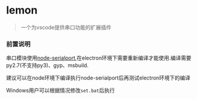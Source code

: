 # lemon
> 一个为vscode提供串口功能的扩展插件  

### 前置说明
串口模块使用[node-serialport](https://github.com/node-serialport/node-serialport),在electron环境下需要重新编译才能使用.编译需要py2.7(不支持py3)、gyp、msbuild.  

建议可以在node环境下编译执行node-serialport后再测试electron环境下的编译  

Windows用户可以根据情况修改`set.bat`后执行
